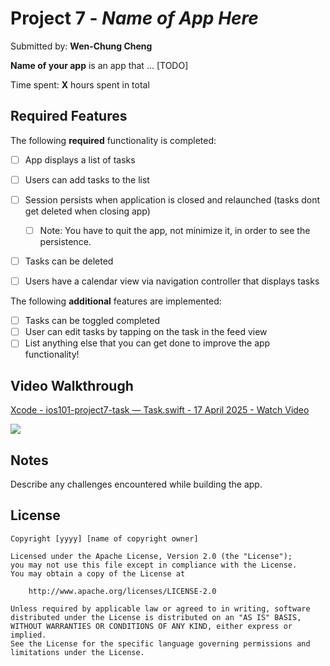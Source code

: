 # Project 7 - *Name of App Here*

Submitted by: **Wen-Chung Cheng**

**Name of your app** is an app that ... [TODO] 

Time spent: **X** hours spent in total

## Required Features

The following **required** functionality is completed:

- [ ] App displays a list of tasks
- [ ] Users can add tasks to the list
- [ ] Session persists when application is closed and relaunched (tasks dont get deleted when closing app) 
  - [ ] Note: You have to quit the app, not minimize it, in order to see the persistence.
- [ ] Tasks can be deleted
- [ ] Users have a calendar view via navigation controller that displays tasks	


The following **additional** features are implemented:

- [ ] Tasks can be toggled completed
- [ ] User can edit tasks by tapping on the task in the feed view
- [ ] List anything else that you can get done to improve the app functionality!

## Video Walkthrough

<div>
    <a href="https://www.loom.com/share/8627dd477b204592a8c6c298b7c53cc1">
      <p>Xcode - ios101-project7-task — Task.swift - 17 April 2025 - Watch Video</p>
    </a>
    <a href="https://www.loom.com/share/8627dd477b204592a8c6c298b7c53cc1">
      <img style="max-width:300px;" src="https://cdn.loom.com/sessions/thumbnails/8627dd477b204592a8c6c298b7c53cc1-fbecc055f083613e-full-play.gif">
    </a>
  </div>

## Notes

Describe any challenges encountered while building the app.

## License

    Copyright [yyyy] [name of copyright owner]

    Licensed under the Apache License, Version 2.0 (the "License");
    you may not use this file except in compliance with the License.
    You may obtain a copy of the License at

        http://www.apache.org/licenses/LICENSE-2.0

    Unless required by applicable law or agreed to in writing, software
    distributed under the License is distributed on an "AS IS" BASIS,
    WITHOUT WARRANTIES OR CONDITIONS OF ANY KIND, either express or implied.
    See the License for the specific language governing permissions and
    limitations under the License.